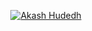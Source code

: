 <p align="center">
  <a href="https://github.com/Akash5500">
    <img src="https://user-images.githubusercontent.com/20955511/199138068-0a7b7b75-a024-4f00-803f-30a19c5d1b2d.png" alt="Akash Hudedh" /></a>
</p>
